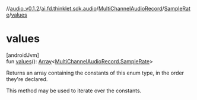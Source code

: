 //[audio_v0.1.2](../../../../index.md)/[ai.fd.thinklet.sdk.audio](../../index.md)/[MultiChannelAudioRecord](../index.md)/[SampleRate](index.md)/[values](values.md)

# values

[androidJvm]\
fun [values](values.md)(): [Array](https://kotlinlang.org/api/latest/jvm/stdlib/kotlin/-array/index.html)&lt;[MultiChannelAudioRecord.SampleRate](index.md)&gt;

Returns an array containing the constants of this enum type, in the order they're declared.

This method may be used to iterate over the constants.
